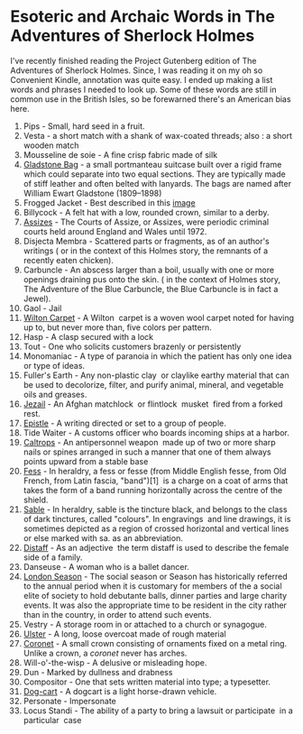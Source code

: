 # Esoteric and Archaic Words in The Adventures of Sherlock Holmes

I've recently finished reading the Project Gutenberg edition of The Adventures
of Sherlock Holmes. Since, I was reading it on my oh so Convenient Kindle,
annotation was quite easy. I ended up making a list words and phrases I needed
to look up. Some of these words are still in common use in the British Isles,
so be forewarned there's an American bias here.

1. Pips - Small, hard seed in a fruit.  
2. Vesta - a short match with a shank of wax-coated threads; also : a short wooden match  
3. Mousseline de soie - A fine crisp fabric made of silk  
4. [Gladstone Bag](http://en.wikipedia.org/wiki/Gladstone_bag) - a small portmanteau suitcase built over a rigid frame which could separate into two equal sections. They are typically made of stiff leather and often belted with lanyards. The bags are named after William Ewart Gladstone (1809–1898)  
5. Frogged Jacket - Best described in this [image](http://www.askandyaboutclothes.com/forum/showthread.php?73061-Source-of-Frogging-for-a-Smoking-Jacket&s=29c0518ed40781ae9d60654df91c3df6&p=612743#post612743)  
6. Billycock - A felt hat with a low, rounded crown, similar to a derby.  
7. [Assizes](http://en.wikipedia.org/wiki/Assizes_%28England_and_Wales%29) - The Courts of Assize, or Assizes, were periodic criminal  courts held around England and Wales until 1972.  
8. Disjecta Membra - Scattered parts or fragments, as of an author's writings ( or in the context of this Holmes story, the remnants of a recently eaten chicken).  
9. Carbuncle - An abscess larger than a boil, usually with one or more openings draining pus onto the skin. ( in the context of Holmes story, The Adventure of the Blue Carbuncle, the Blue Carbuncle is in fact a Jewel).  
10. Gaol - Jail  
11. [Wilton Carpet](http://www.google.com/images?client=ubuntu&channel=fs&q=wilton%20carpet&oe=utf-8&um=1&ie=UTF-8&source=og&sa=N&hl=en&tab=wi) - A Wilton  carpet is a woven wool carpet noted for having up to, but never more than, five colors per pattern.  
12. Hasp - A clasp secured with a lock  
13. Tout - One who solicits customers brazenly or persistently  
14. Monomaniac - A type of paranoia in which the patient has only one idea or type of ideas.   
15. Fuller's Earth - Any non-plastic clay  or claylike earthy material that can be used to decolorize, filter, and purify animal, mineral, and vegetable oils and greases.  
16. [Jezail](http://en.wikipedia.org/wiki/Jezail) - An Afghan matchlock  or flintlock  musket  fired from a forked rest.  
17. [Epistle](http://en.wikipedia.org/wiki/Epistle) - A writing directed or set to a group of people.  
18. Tide Waiter - A customs officer who boards incoming ships at a harbor.  
19. [Caltrops](http://en.wikipedia.org/wiki/Caltrop) - An antipersonnel weapon  made up of two or more sharp nails or spines arranged in such a manner that one of them always points upward from a stable base   
20. [Fess](http://en.wikipedia.org/wiki/Fess) - In heraldry, a fess or fesse (from Middle English fesse, from Old French, from Latin fascia, "band")[1]  is a charge on a coat of arms that takes the form of a band running horizontally across the centre of the shield.  
21. [Sable](http://en.wikipedia.org/wiki/Sable_%28heraldry%29) - In heraldry, sable is the tincture black, and belongs to the class of dark tinctures, called "colours". In engravings  and line drawings, it is sometimes depicted as a region of crossed horizontal and vertical lines or else marked with sa. as an abbreviation.  
22. [Distaff](http://en.wikipedia.org/wiki/Distaff) - As an adjective  the term distaff is used to describe the female side of a family.  
23. Danseuse - A woman who is a ballet dancer.  
24. [London Season](http://en.wikipedia.org/wiki/Season_%28society%29) - The social season or Season has historically referred to the annual period when it is customary for members of the a social elite of society to hold debutante balls, dinner parties and large charity events. It was also the appropriate time to be resident in the city rather than in the country, in order to attend such events.  
25. Vestry - A storage room in or attached to a church or synagogue.  
26. [Ulster](http://en.wikipedia.org/wiki/Ulster_coat) - A long, loose overcoat made of rough material  
27. [Coronet](http://en.wikipedia.org/wiki/Coronet) - A small crown consisting of ornaments fixed on a metal ring. Unlike a crown, a _coronet_ never has arches.  
28. Will-o'-the-wisp - A delusive or misleading hope.  
29. Dun - Marked by dullness and drabness  
30. Compositor - One that sets written material into type; a typesetter.  
31. [Dog-cart](http://en.wikipedia.org/wiki/Dogcart) - A dogcart is a light horse-drawn vehicle.  
32. Personate - Impersonate   
33. Locus Standi - The ability of a party to bring a lawsuit or participate  in a particular  case

